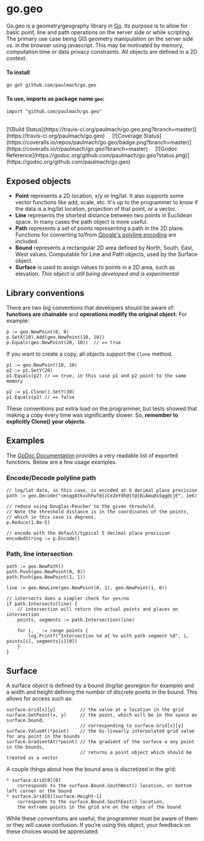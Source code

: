 go.geo
======

Go.geo is a geometry/geography library in [Go](http://golang.org). Its purpose is to allow for
basic point, line and path operations on the server side or while scripting. The primary use
case being GIS geometry manipulation on the server side vs. in the browser using javascript.
This may be motivated by memory, computation time or data privacy constraints.
All objects are defined in a 2D context.

#### To install
	
	go get github.com/paulmach/go.geo

#### To use, imports as package name `geo`:

	import "github.com/paulmach/go.geo"

<br />
[![Build Status](https://travis-ci.org/paulmach/go.geo.png?branch=master)](https://travis-ci.org/paulmach/go.geo)
&nbsp; &nbsp;
[![Coverage Status](https://coveralls.io/repos/paulmach/go.geo/badge.png?branch=master)](https://coveralls.io/r/paulmach/go.geo?branch=master)
&nbsp; &nbsp;
[![Godoc Reference](https://godoc.org/github.com/paulmach/go.geo?status.png)](https://godoc.org/github.com/paulmach/go.geo)

## Exposed objects

* **Point** represents a 2D location, x/y or lng/lat.
	It also supports some vector functions like add, scale, etc.
	It's up to the programmer to know if the data is a lng/lat location, 
	projection of that point, or a vector.
* **Line** represents the shortest distance between two points in Euclidean space. 
	In many cases the path object is more useful.
* **Path** represents a set of points representing a path in the 2D plane.
	Functions for converting to/from
	[Google's polyline encoding](https://developers.google.com/maps/documentation/utilities/polylinealgorithm) are included.
* **Bound** represents a rectangular 2D area defined by North, South, East, West values.
	Computable for Line and Path objects, used by the Surface object.
* **Surface** is used to assign values to points in a 2D area, such as elevation.
	*This object is still being developed and is experimental*

## Library conventions

There are two big conventions that developers should be aware of:
**functions are chainable** and **operations modify the original object.**
For example:

	p := geo.NewPoint(0, 0)
	p.SetX(10).Add(geo.NewPoint(10, 10))
	p.Equals(geo.NewPoint(20, 10))  // == true

If you want to create a copy, all objects support the `Clone` method.

	p1 := geo.NewPoint(10, 10)
	p2 := p1.SetY(20)
	p1.Equals(p2) // == true, in this case p1 and p2 point to the same memory

	p2 := p1.Clone().SetY(30)
	p1.Equals(p2) // == false

These conventions put extra load on the programmer,
but tests showed that making a copy every time was significantly slower.
So, **remember to explicitly Clone() your objects**.

## Examples

The [GoDoc Documentation](https://godoc.org/github.com/paulmach/go.geo) provides a very readable list
of exported functions. Below are a few usage examples.

### Encode/Decode polyline path

	// lng/lat data, in this case, is encoded at 6 decimal place precision
	path := geo.Decode("smsqgAtkxvhFwf@{zCeZeYdh@{t@}BiAmu@sSqg@cjE", 1e6)
	
	// reduce using Douglas-Peucker to the given threshold.
	// Note the threshold distance is in the coordinates of the points,
	// which in this case is degrees.
	p.Reduce(1.0e-5)
	
	// encode with the default/typical 5 decimal place precision
	encodedString := p.Encode() 

### Path, line intersection

	path := geo.NewPath()
	path.Push(geo.NewPoint(0, 0))
	path.Push(geo.NewPoint(1, 1))

	line := geo.NewLine(geo.NewPoint(0, 1), geo.NewPoint(1, 0))

	// intersects does a simpler check for yes/no
	if path.Intersects(line) {
		// intersection will return the actual points and places on intersection
		points, segments := path.Intersection(line)

		for i, _ := range points {
			log.Printf("Intersection %d at %v with path segment %d", i, points[i], segments[i][0])
		}
	}

## Surface

A surface object is defined by a bound (lng/lat georegion for example) and a width and height 
defining the number of discrete points in the bound. This allows for access such as:

	surface.Grid[x][y]         // the value at a location in the grid
	surface.GetPoint(x, y)     // the point, which will be in the space as surface.bound,
	                           // corresponding to surface.Grid[x][y]
	surface.ValueAt(*point)    // the bi-linearly interpolated grid value for any point in the bounds
	surface.GradientAt(*point) // the gradient of the surface a any point in the bounds,
	                           // returns a point object which should be treated as a vector

A couple things about how the bound area is discretized in the grid:
 
	* surface.Grid[0][0]
		corresponds to the surface.Bound.SouthWest() location, or bottom left corner or the bound
	* surface.Grid[0][surface.Height-1]
		corresponds to the surface.Bound.SouthEast() location,
		the extreme points in the grid are on the edges of the bound

While these conventions are useful, the programmer must be aware of them or they will cause confusion.
If you're using this object, your feedback on these choices would be appreciated.
